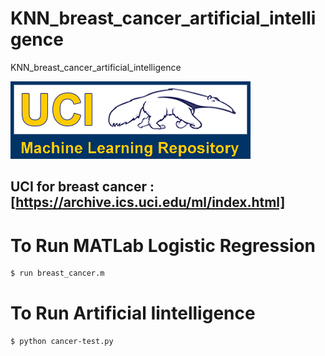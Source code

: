 # KNN_breast_cancer_artificial_intelligence
 KNN_breast_cancer_artificial_intelligence
 
 ![](logo-UCI.gif)
## UCI for breast cancer : [https://archive.ics.uci.edu/ml/index.html]
 
# To Run MATLab Logistic Regression

 ```sh
$ run breast_cancer.m
```
# To Run Artificial Iintelligence
 ```sh
$ python cancer-test.py
```
